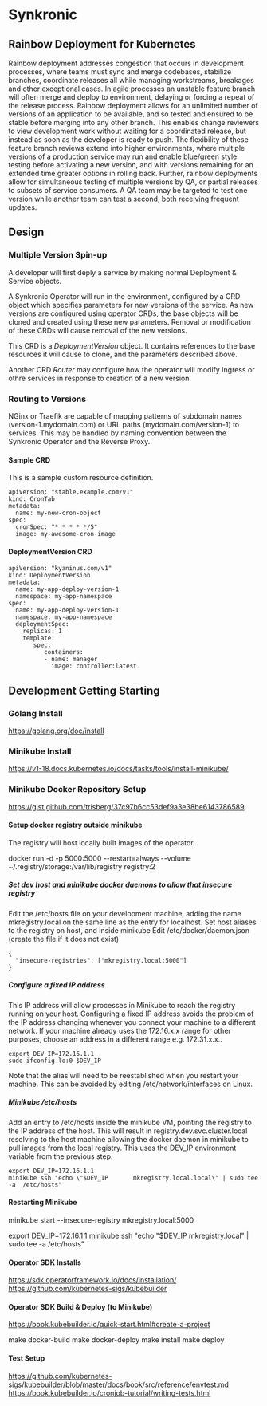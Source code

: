 # Synkronic 
## Rainbow Deployment for Kubernetes 

Rainbow deployment addresses congestion that occurs in development processes, where teams must sync and merge codebases, stabilize branches, coordinate releases all while managing workstreams, breakages and other exceptional cases.  In agile processes an unstable feature branch will often merge and deploy to environment, delaying or forcing a repeat of the release process.  Rainbow deployment allows for an unlimited number of versions of an application to be available, and so tested and ensured to be stable before merging into any other branch.  This enables change reviewers to view development work without waiting for a coordinated release, but instead as soon as the developer is ready to push.  The flexibility of these feature branch reviews extend into higher environments, where multiple versions of a production service may run and enable blue/green style testing before activating a new version, and with versions remaining for an extended time greater options in rolling back.  Further, rainbow deployments allow for simultaneous testing of multiple versions by QA, or partial releases to subsets of service consumers.  A QA team may be targeted to test one version while another team can test a second, both receiving frequent updates.  

## Design

### Multiple Version Spin-up
A developer will first deply a service by making normal Deployment & Service objects.

A Synkronic Operator will run in the environment, configured by a CRD object which specifies parameters for new versions of the service.  As new versions are configured using operator CRDs, the base objects will be cloned and created using these new parameters.  Removal or modification of these CRDs will cause removal of the new versions.  

This CRD is a *DeploymentVersion* object.  It contains references to the base resources it will cause to clone, and the parameters described above.  

Another CRD *Router* may configure how the operator will modify Ingress or othre services in response to creation of a new version.  

### Routing to Versions
NGinx or Traefik are capable of mapping patterns of subdomain names (version-1.mydomain.com) or URL paths (mydomain.com/version-1) to services.  This may be handled by naming convention between the Synkronic Operator and the Reverse Proxy.  


#### Sample CRD
This is a sample custom resource definition.  

```
apiVersion: "stable.example.com/v1"
kind: CronTab
metadata:
  name: my-new-cron-object
spec:
  cronSpec: "* * * * */5"
  image: my-awesome-cron-image
```

#### DeploymentVersion CRD
```
apiVersion: "kyaninus.com/v1"
kind: DeploymentVersion
metadata:
  name: my-app-deploy-version-1
  namespace: my-app-namespace
spec:
  name: my-app-deploy-version-1
  namespace: my-app-namespace
  deploymentSpec:
    replicas: 1
    template:
       spec:
          containers:
          - name: manager
            image: controller:latest
```



## Development Getting Starting  

### Golang Install
https://golang.org/doc/install

### Minikube Install 
https://v1-18.docs.kubernetes.io/docs/tasks/tools/install-minikube/

### Minikube Docker Repository Setup

https://gist.github.com/trisberg/37c97b6cc53def9a3e38be6143786589

#### Setup docker registry outside minikube

The registry will host locally built images of the operator.

docker run -d -p 5000:5000 --restart=always --volume ~/.registry/storage:/var/lib/registry registry:2

##### Set dev host and minikube docker daemons to allow that insecure registry 

Edit the /etc/hosts file on your development machine, adding the name mkregistry.local on the same line as the entry for localhost.
Set host aliases to the registry on host, and inside minikube
Edit /etc/docker/daemon.json (create the file if it does not exist)
```
{
  "insecure-registries": ["mkregistry.local:5000"]
}
```

##### Configure a fixed IP address

This IP address will allow processes in Minikube to reach the registry running on your host. Configuring a fixed IP address avoids the problem of the IP address changing whenever you connect your machine to a different network. If your machine already uses the 172.16.x.x range for other purposes, choose an address in a different range e.g. 172.31.x.x..

```
export DEV_IP=172.16.1.1
sudo ifconfig lo:0 $DEV_IP
```

Note that the alias will need to be reestablished when you restart your machine. This can be avoided by editing /etc/network/interfaces on Linux.
 
##### Minikube /etc/hosts

Add an entry to /etc/hosts inside the minikube VM, pointing the registry to the IP address of the host. This will result in registry.dev.svc.cluster.local resolving to the host machine allowing the docker daemon in minikube to pull images from the local registry. This uses the DEV_IP environment variable from the previous step.

```
export DEV_IP=172.16.1.1
minikube ssh "echo \"$DEV_IP       mkregistry.local.local\" | sudo tee -a  /etc/hosts"
```

#### Restarting Minikube
minikube start --insecure-registry mkregistry.local:5000

export DEV_IP=172.16.1.1
minikube ssh "echo \"$DEV_IP       mkregistry.local\" | sudo tee -a  /etc/hosts"

#### Operator SDK Installs
https://sdk.operatorframework.io/docs/installation/
https://github.com/kubernetes-sigs/kubebuilder

#### Operator SDK Build & Deploy (to Minikube)
https://book.kubebuilder.io/quick-start.html#create-a-project

make docker-build
make docker-deploy
make install
make deploy

#### Test Setup
https://github.com/kubernetes-sigs/kubebuilder/blob/master/docs/book/src/reference/envtest.md
https://book.kubebuilder.io/cronjob-tutorial/writing-tests.html


